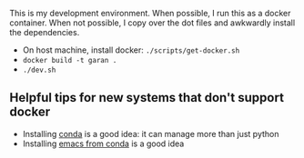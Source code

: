 This is my development environment.
When possible, I run this as a docker container.
When not possible, I copy over the dot files and awkwardly install the dependencies.

* On host machine, install docker: `./scripts/get-docker.sh`
* `docker build -t garan .`
* `./dev.sh`




## Helpful tips for new systems that don't support docker
* Installing [conda](https://www.anaconda.com/distribution/) is a good idea: it can manage more than just python
* Installing [emacs from conda](https://anaconda.org/conda-forge/emacs) is a good idea
